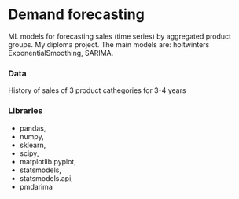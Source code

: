 # Demand forecasting
ML models for forecasting sales (time series) by aggregated product groups. My diploma project. The main models are: holtwinters ExponentialSmoothing, SARIMA.

### Data
History of sales of 3 product cathegories for 3-4 years


### Libraries
- pandas,
- numpy,
- sklearn,
- scipy,
- matplotlib.pyplot,
- statsmodels,
- statsmodels.api,
- pmdarima
